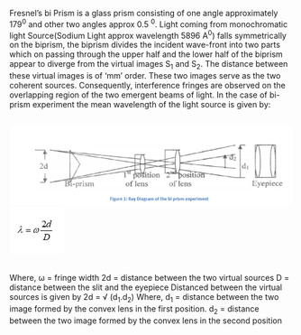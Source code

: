 Fresnel’s bi Prism is a glass prism consisting of one angle approximately 179<sup>0</sup> and other two angles approx 0.5 <sup>0</sup>.  Light coming from monochromatic light Source(Sodium Light approx wavelength 5896 A<sup>0</sup>) falls symmetrically on the biprism, the biprism divides the incident wave-front into two parts which on passing through the upper half and the lower half of the biprism appear to diverge from the virtual images S<sub>1</sub> and S<sub>2</sub>. The distance between these virtual images is of ‘mm’ order. These two images serve as the two coherent sources.  Consequently, interference fringes are observed on the overlapping region of the two emergent beams of light. In the case of bi-prism experiment the mean wavelength of the light source is given by:<br><br>

<img src="images/ray_diagram.PNG"><br>
<img src="images/equation.PNG"><br><br>


Where,   &omega; = fringe width
              2d = distance between the two virtual sources
               D = distance between the slit and the eyepiece
Distanced between the virtual sources is given by 2d = √ (d<sub>1</sub>.d<sub>2</sub>)
Where,
              d<sub>1</sub> = distance between the two image formed by the convex lens in the first position.
              d<sub>2</sub> = distance between the two image formed by the convex lens in the second position
              
         
